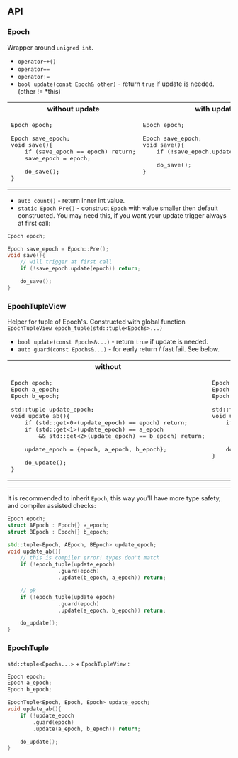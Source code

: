 ## API

### Epoch

Wrapper around `unigned int`.

* `operator++()`
* `operator==`
* `operator!=`
* `bool update(const Epoch& other)` - return `true` if update is needed. (other != *this)


<table>
<tr> <th>without update</th> <th>with update</th> </tr>
<tr>
<td valign="top">

<pre lang="cpp">
Epoch epoch;

Epoch save_epoch;
void save(){
    if (save_epoch == epoch) return;
    save_epoch = epoch;

    do_save();
}
</pre>

</td>
<td valign="top">

<pre lang="cpp">
Epoch epoch;

Epoch save_epoch;
void save(){
    if (!save_epoch.update(epoch)) return;

    do_save();
}
</pre>

</td>
</tr>
</table>

* `auto count()` - return inner int value.
* `static Epoch Pre()` - construct `Epoch` with value smaller then default constructed. You may need this, if you want your update trigger always at first call:
```c++
Epoch epoch;

Epoch save_epoch = Epoch::Pre();
void save(){
    // will trigger at first call
    if (!save_epoch.update(epoch)) return;

    do_save();
}
```


### EpochTupleView

Helper for tuple of Epoch's. Constructed with global function `EpochTupleView epoch_tuple(std::tuple<Epochs>...)`

* `bool update(const Epochs&...)` - return `true` if update is needed.
* `auto guard(const Epochs&...)`  - for early return / fast fail. See below.


<table>
<tr> <th>without</th> <th>with</th> </tr>
<tr>
<td valign="top">

<pre lang="cpp">
Epoch epoch;
Epoch a_epoch;
Epoch b_epoch;

std::tuple<Epoch, Epoch, Epoch> update_epoch;
void update_ab(){
    if (std::get<0>(update_epoch) == epoch) return;
    if (std::get<1>(update_epoch) == a_epoch
        && std::get<2>(update_epoch) == b_epoch) return;

    update_epoch = {epoch, a_epoch, b_epoch};

    do_update();
}
</pre>

</td>
<td valign="top">

<pre lang="cpp">
Epoch epoch;
Epoch a_epoch;
Epoch b_epoch;

std::tuple<Epoch, Epoch, Epoch> update_epoch;
void update_ab(){
    if (!epoch_tuple(update_epoch)
        .guard(epoch)
        .update(a_epoch, b_epoch)) return;

    do_update();
}
</pre>

</td>
</tr>
</table>

---

It is recommended to inherit `Epoch`, this way you'll have more type safety, and compiler assisted checks:

```c++
Epoch epoch;
struct AEpoch : Epoch{} a_epoch;
struct BEpoch : Epoch{} b_epoch;

std::tuple<Epoch, AEpoch, BEpoch> update_epoch;
void update_ab(){
    // this is compiler error! types don't match
    if (!epoch_tuple(update_epoch)
                .guard(epoch)
                .update(b_epoch, a_epoch)) return;

    // ok
    if (!epoch_tuple(update_epoch)
                .guard(epoch)
                .update(a_epoch, b_epoch)) return;

    do_update();
}
```

### EpochTuple

`std::tuple<Epochs...>` + `EpochTupleView` :

```c++
Epoch epoch;
Epoch a_epoch;
Epoch b_epoch;

EpochTuple<Epoch, Epoch, Epoch> update_epoch;
void update_ab(){
    if (!update_epoch
        .guard(epoch)
        .update(a_epoch, b_epoch)) return;

    do_update();
}
```
